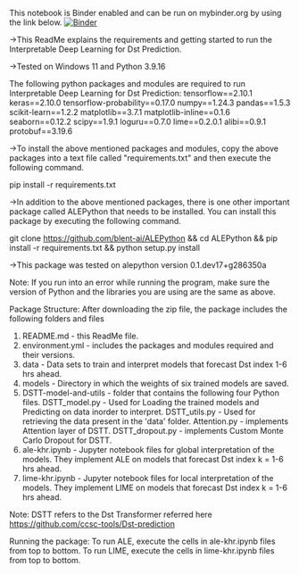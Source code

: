This notebook is Binder enabled and can be run on mybinder.org by using the link below.
[![Binder](https://mybinder.org/badge_logo.svg)](https://mybinder.org/v2/gh/rohansun/dst_interpretation/HEAD)

->This ReadMe explains the requirements and getting started to run the Interpretable Deep Learning for Dst Prediction.

->Tested on Windows 11 and Python 3.9.16

The following python packages and modules are required to run Interpretable Deep Learning for Dst Prediction:
tensorflow==2.10.1
keras==2.10.0
tensorflow-probability==0.17.0
numpy==1.24.3
pandas==1.5.3
scikit-learn==1.2.2
matplotlib==3.7.1
matplotlib-inline==0.1.6
seaborn==0.12.2
scipy==1.9.1
loguru==0.7.0
lime==0.2.0.1
alibi==0.9.1
protobuf==3.19.6


->To install the above mentioned packages and modules, copy the above packages into a text file called "requirements.txt" and then execute the following command. 

pip install -r requirements.txt

->In addition to the above mentioned packages, there is one other important package called ALEPython that needs to be installed. You can install this package by executing the following command.

git clone https://github.com/blent-ai/ALEPython && cd ALEPython && pip install -r requirements.txt && python setup.py install

->This package was tested on alepython version 0.1.dev17+g286350a

Note: If you run into an error while running the program, make sure the version of Python and the libraries you are using are the same as above.


Package Structure:
After downloading the zip file, the package includes the following folders and files

1) README.md - this ReadMe file.
2) environment.yml - includes the packages and modules required and their versions.
3) data - Data sets to train and interpret models that forecast Dst index 1-6 hrs ahead.
4) models - Directory in which the weights of six trained models are saved.
5) DSTT-model-and-utils - folder that contains the following four Python files.
	DSTT_model.py - Used for Loading the trained models and Predicting on data inorder to interpret.
	DSTT_utils.py - Used for retrieving the data present in the 'data' folder.
	Attention.py - implements Attention layer of DSTT.
	DSTT_dropout.py - implements Custom Monte Carlo Dropout for DSTT.
6) ale-khr.ipynb - Jupyter notebook files for global interpretation of the models. They implement ALE on models that forecast Dst index k = 1-6 hrs ahead.
7) lime-khr.ipynb - Jupyter notebook files for local interpretation of the models. They implement LIME on models that forecast Dst index k = 1-6 hrs ahead.  

Note: DSTT refers to the Dst Transformer referred here https://github.com/ccsc-tools/Dst-prediction 

Running the package:
To run ALE, execute the cells in ale-khr.ipynb files from top to bottom.
To run LIME, execute the cells in lime-khr.ipynb files from top to bottom.

